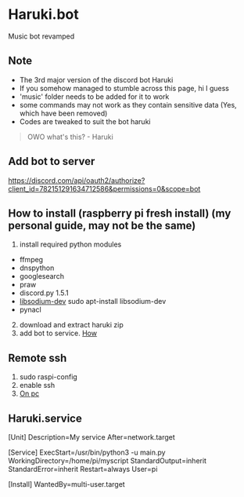 # Haruki.bot
Music bot revamped

Note
----------------------------
* The 3rd major version of the discord bot Haruki
* If you somehow managed to stumble across this page, hi I guess
* 'music' folder needs to be added for it to work
* some commands may not work as they contain sensitive data (Yes, which have been removed)
* Codes are tweaked to suit the bot haruki

> OWO what's this? - Haruki

Add bot to server
----------------------------
https://discord.com/api/oauth2/authorize?client_id=782151291634712586&permissions=0&scope=bot

How to install (raspberry pi fresh install) (my personal guide, may not be the same)
---------------------------
1. install required python modules
  * ffmpeg
  * dnspython
  * googlesearch
  * praw
  * discord.py 1.5.1
  * [libsodium-dev](https://pynacl.readthedocs.io/eb/stable/install/) sudo apt-install libsodium-dev
  * pynacl
2. download and extract haruki zip
3. add bot to service. [How](https://www.raspberrypi.org/documentation/linux/usage/systemmd.md/)

Remote ssh
---------------------------
1. sudo raspi-config
2. enable ssh
3. [On pc](https://www.raspberrypi.org/documentation/remote-access/ssh/)

Haruki.service
---------------------------
[Unit]
Description=My service
After=network.target

[Service]
ExecStart=/usr/bin/python3 -u main.py
WorkingDirectory=/home/pi/myscript
StandardOutput=inherit
StandardError=inherit
Restart=always
User=pi

[Install]
WantedBy=multi-user.target
